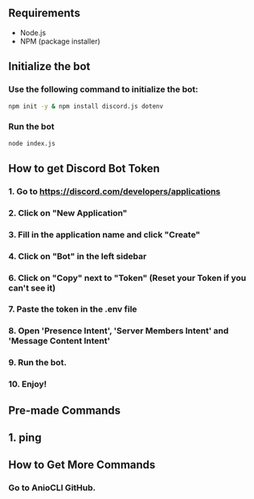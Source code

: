 ## Requirements

- Node.js
- NPM (package installer)


## Initialize the bot
### Use the following command to initialize the bot:
```bash
npm init -y & npm install discord.js dotenv
```
### Run the bot
```bash
node index.js
```
## How to get Discord Bot Token
### 1. Go to https://discord.com/developers/applications
### 2. Click on "New Application"
### 3. Fill in the application name and click "Create"
### 4. Click on "Bot" in the left sidebar
### 6. Click on "Copy" next to "Token" (Reset your Token if you can't see it)
### 7. Paste the token in the .env file
### 8. Open 'Presence Intent', 'Server Members Intent' and 'Message Content Intent'
### 9. Run the bot.
### 10. Enjoy!

## Pre-made Commands

## 1. ping

## How to Get More Commands
### Go to AnioCLI GitHub.
